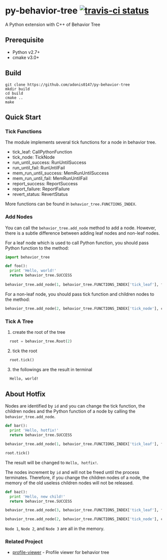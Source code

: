 # py-behavior-tree [![travis-ci status](https://travis-ci.org/adonis0147/py-behavior-tree.svg?branch=master)](https://travis-ci.org/adonis0147/py-behavior-tree)
A Python extension with C++ of Behavior Tree

## Prerequisite
  - Python v2.7+
  - cmake v3.0+

## Build
```
git clone https://github.com/adonis0147/py-behavior-tree
mkdir build
cd build
cmake ..
make
```

## Quick Start

### Tick Functions
The module implements several tick functions for a node in behavior tree.
  
  - tick_leaf: CallPythonFunction
  - tick_node: TickNode
  - run_until_success: RunUntilSuccess
  - run_until_fail: RunUntilFail
  - mem_run_until_success: MemRunUntilSuccess
  - mem_run_until_fail: MemRunUntilFail
  - report_success: ReportSuccess
  - report_failure: ReportFailure
  - revert_status: RevertStatus

More functions can be found in `behavior_tree.FUNCTIONS_INDEX`.

### Add Nodes
You can call the `behavior_tree.add_node` method to add a node. However, there is a subtle difference between adding leaf nodes and non-leaf nodes.

For a leaf node which is used to call Python function, you should pass Python function to the method:
``` Python
import behavior_tree

def foo():
  print 'Hello, world!'
  return behavior_tree.SUCCESS
  
behavior_tree.add_node(1, behavior_tree.FUNCTIONS_INDEX['tick_leaf'], function=foo)
```

For a non-leaf node, you should pass tick function and children nodes to the method:
``` Python
behavior_tree.add_node(2, behavior_tree.FUNCTIONS_INDEX['tick_node'], children=[1])
```

### Tick A Tree
  1. create the root of the tree
``` Python
  root = behavior_tree.Root(2)
```
  2. tick the root
``` Python
  root.tick()
```
  3. the followings are the result in terminal
``` bash
  Hello, world!
```

## About Hotfix
Nodes are identified by `id` and you can change the tick function, the children nodes and the Python function of a node by calling the `behavior_tree.add_node`.
``` Python
def bar():
  print 'Hello, hotfix!'
  return behavior_tree.SUCCESS

behavior_tree.add_node(1, behavior_tree.FUNCTIONS_INDEX['tick_leaf'], function=bar)

root.tick()
```
The result will be changed to `Hello, hotfix!`.

The nodes increment by `id` and will not be freed until the process terminates. Therefore, if you change the children nodes of a node, the memory of the old useless children nodes will not be released.
``` Python
def baz():
  print 'Hello, new child!'
  return behavior_tree.SUCCESS

behavior_tree.add_node(3, behavior_tree.FUNCTIONS_INDEX['tick_leaf'], function=baz)

behavior_tree.add_node(2, behavior_tree.FUNCTIONS_INDEX['tick_node'], children=[3])
```
`Node 1`, `Node 2`, and `Node 3` are all in the memory.

### Related Project
  - [profile-viewer](https://github.com/adonis0147/profile-viewer) - Profile viewer for behavior tree
